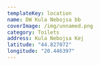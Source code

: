 ```yaml
---
templateKey: location
name: DW Kula Nebojsa bb
coverImage: /img/unnamed.png
category: Toilets
address: Kula Nebojsa Kej
latitude: "44.827072"
longitude: "20.446397"
---
```

